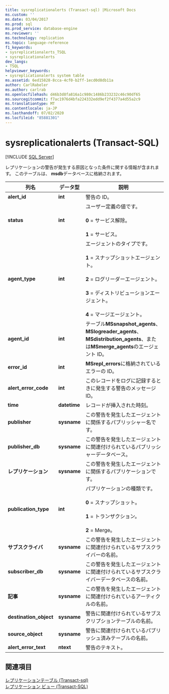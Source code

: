 ```yaml
---
title: sysreplicationalerts (Transact-sql) |Microsoft Docs
ms.custom: ''
ms.date: 03/04/2017
ms.prod: sql
ms.prod_service: database-engine
ms.reviewer: ''
ms.technology: replication
ms.topic: language-reference
f1_keywords:
- sysreplicationalerts_TSQL
- sysreplicationalerts
dev_langs:
- TSQL
helpviewer_keywords:
- sysreplicationalerts system table
ms.assetid: 6ed15828-8cca-4cf0-b2ff-1ecd0d8db11a
author: CarlRabeler
ms.author: carlrab
ms.openlocfilehash: d46b3d8fa816a1c980c1486b233232c46c90df65
ms.sourcegitcommit: f7ac1976d4bfa224332edd9ef2f4377a4d55a2c9
ms.translationtype: MT
ms.contentlocale: ja-JP
ms.lasthandoff: 07/02/2020
ms.locfileid: "85881301"
---
```

# <a name="sysreplicationalerts-transact-sql"></a>sysreplicationalerts (Transact-SQL)
[!INCLUDE [SQL Server](../../includes/applies-to-version/sqlserver.md)]

  レプリケーションの警告が発生する原因となった条件に関する情報が含まれます。 このテーブルは、 **msdb**データベースに格納されます。  
  
|列名|データ型|説明|  
|-----------------|---------------|-----------------|  
|**alert_id**|**int**|警告の ID。|  
|**status**|**int**|ユーザー定義の値です。<br /><br /> **0** = サービス解除。<br /><br /> **1** = サービス。|  
|**agent_type**|**int**|エージェントのタイプです。<br /><br /> **1** = スナップショットエージェント。<br /><br /> **2** = ログリーダーエージェント。<br /><br /> **3** = ディストリビューションエージェント。<br /><br /> **4** = マージエージェント。|  
|**agent_id**|**int**|テーブル**MSsnapshot_agents**、 **MSlogreader_agents**、 **MSdistribution_agents**、または**MSmerge_agents**のエージェント ID。|  
|**error_id**|**int**|**MSrepl_errors**に格納されているエラーの ID。|  
|**alert_error_code**|**int**|このレコードをログに記録するときに発生する警告のメッセージ ID。|  
|**time**|**datetime**|レコードが挿入された時刻。|  
|**publisher**|**sysname**|この警告を発生したエージェントに関係するパブリッシャー名です。|  
|**publisher_db**|**sysname**|この警告を発生したエージェントに関連付けられているパブリッシャーデータベース。|  
|**レプリケーション**|**sysname**|この警告を発生したエージェントに関係するパブリケーションです。|  
|**publication_type**|**int**|パブリケーションの種類です。<br /><br /> **0** = スナップショット。<br /><br /> **1** = トランザクション。<br /><br /> **2** = Merge。|  
|**サブスクライバ**|**sysname**|この警告を発生したエージェントに関連付けられているサブスクライバーの名前。|  
|**subscriber_db**|**sysname**|この警告を発生したエージェントに関連付けられているサブスクライバーデータベースの名前。|  
|**記事**|**sysname**|この警告を発生したエージェントに関連付けられているアーティクルの名前。|  
|**destination_object**|**sysname**|警告に関連付けられているサブスクリプションテーブルの名前。|  
|**source_object**|**sysname**|警告に関連付けられているパブリッシュ済みテーブルの名前。|  
|**alert_error_text**|**ntext**|警告のテキスト。|  
  
## <a name="see-also"></a>関連項目  
 [レプリケーションテーブル &#40;Transact-sql&#41;](../../relational-databases/system-tables/replication-tables-transact-sql.md)   
 [レプリケーション ビュー &#40;Transact-SQL&#41;](../../relational-databases/system-views/replication-views-transact-sql.md)  
  
  
